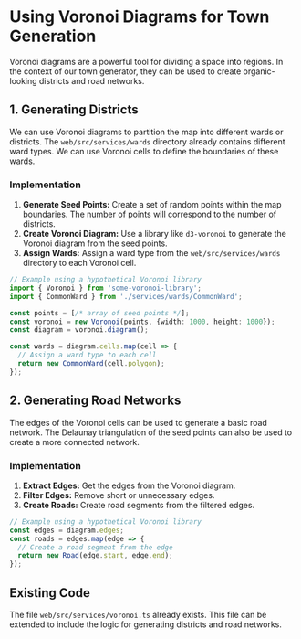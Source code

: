 # Using Voronoi Diagrams for Town Generation

Voronoi diagrams are a powerful tool for dividing a space into regions. In the context of our town generator, they can be used to create organic-looking districts and road networks.

## 1. Generating Districts

We can use Voronoi diagrams to partition the map into different wards or districts. The `web/src/services/wards` directory already contains different ward types. We can use Voronoi cells to define the boundaries of these wards.

### Implementation

1.  **Generate Seed Points:** Create a set of random points within the map boundaries. The number of points will correspond to the number of districts.
2.  **Create Voronoi Diagram:** Use a library like `d3-voronoi` to generate the Voronoi diagram from the seed points.
3.  **Assign Wards:** Assign a ward type from the `web/src/services/wards` directory to each Voronoi cell.

```typescript
// Example using a hypothetical Voronoi library
import { Voronoi } from 'some-voronoi-library';
import { CommonWard } from './services/wards/CommonWard';

const points = [/* array of seed points */];
const voronoi = new Voronoi(points, {width: 1000, height: 1000});
const diagram = voronoi.diagram();

const wards = diagram.cells.map(cell => {
  // Assign a ward type to each cell
  return new CommonWard(cell.polygon);
});
```

## 2. Generating Road Networks

The edges of the Voronoi cells can be used to generate a basic road network. The Delaunay triangulation of the seed points can also be used to create a more connected network.

### Implementation

1.  **Extract Edges:** Get the edges from the Voronoi diagram.
2.  **Filter Edges:** Remove short or unnecessary edges.
3.  **Create Roads:** Create road segments from the filtered edges.

```typescript
// Example using a hypothetical Voronoi library
const edges = diagram.edges;
const roads = edges.map(edge => {
  // Create a road segment from the edge
  return new Road(edge.start, edge.end);
});
```

## Existing Code

The file `web/src/services/voronoi.ts` already exists. This file can be extended to include the logic for generating districts and road networks.
